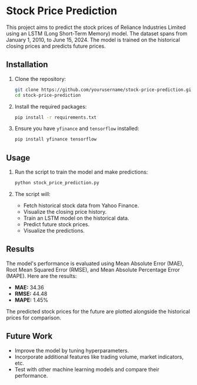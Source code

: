 # Stock Price Prediction

This project aims to predict the stock prices of Reliance Industries Limited using an LSTM (Long Short-Term Memory) model. The dataset spans from January 1, 2010, to June 15, 2024. The model is trained on the historical closing prices and predicts future prices.

## Installation

1. Clone the repository:
    ```bash
    git clone https://github.com/yourusername/stock-price-prediction.git
    cd stock-price-prediction
    ```

2. Install the required packages:
    ```bash
    pip install -r requirements.txt
    ```

3. Ensure you have `yfinance` and `tensorflow` installed:
    ```bash
    pip install yfinance tensorflow
    ```

## Usage

1. Run the script to train the model and make predictions:
    ```bash
    python stock_price_prediction.py
    ```

2. The script will:
    - Fetch historical stock data from Yahoo Finance.
    - Visualize the closing price history.
    - Train an LSTM model on the historical data.
    - Predict future stock prices.
    - Visualize the predictions.

## Results

The model's performance is evaluated using Mean Absolute Error (MAE), Root Mean Squared Error (RMSE), and Mean Absolute Percentage Error (MAPE). Here are the results:
- **MAE:** 34.36
- **RMSE:** 44.48
- **MAPE:** 1.45%

The predicted stock prices for the future are plotted alongside the historical prices for comparison.

## Future Work

- Improve the model by tuning hyperparameters.
- Incorporate additional features like trading volume, market indicators, etc.
- Test with other machine learning models and compare their performance.


